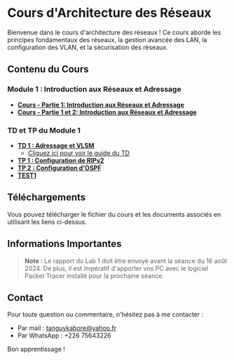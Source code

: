 # Cours d'Architecture des Réseaux

Bienvenue dans le cours d'architecture des réseaux ! Ce cours aborde les principes fondamentaux des réseaux, la gestion avancée des LAN, la configuration des VLAN, et la sécurisation des réseaux.

## Contenu du Cours

### Module 1 : Introduction aux Réseaux et Adressage
- **[Cours - Partie 1: Introduction aux Réseaux et Adressage](assets/module1/Cours_Architecture_réseaux_module1_partie1.pdf)**
- **[Cours - Partie 1 et 2: Introduction aux Réseaux et Adressage](assets/module1/Cours_Architecture_réseaux_module1_partie_1_et_2.pdf)**
### TD et TP du Module 1

- **[TD 1 : Adressage et VLSM](assets/module1/TD_Adressage_VLSM.pdf)**
    - [Cliquez ici pour voir le guide du TD](module1/README.md)
- **[TP 1 : Configuration de RIPv2](assets/module1/TP_Configuration_RIPv2.pdf)**
- **[TP 2 : Configuration d'OSPF](assets/module1/TP_Configuration_OSPF.pdf)**
- **[TEST1](assets/evaluations/README.md)**

## Téléchargements

Vous pouvez télécharger le fichier du cours et les documents associés en utilisant les liens ci-dessus.

## Informations Importantes

> **Note :** Le rapport du Lab 1 doit être envoyé avant la séance du 16 août 2024. De plus, il est impératif d'apporter vos PC avec le logiciel Packet Tracer installé pour la prochaine séance.

## Contact

Pour toute question ou commentaire, n'hésitez pas à me contacter :
- Par mail : [tanguykabore@yahoo.fr](mailto:tanguykabore@yahoo.fr)
- Par WhatsApp : +226 75643226

Bon apprentissage !